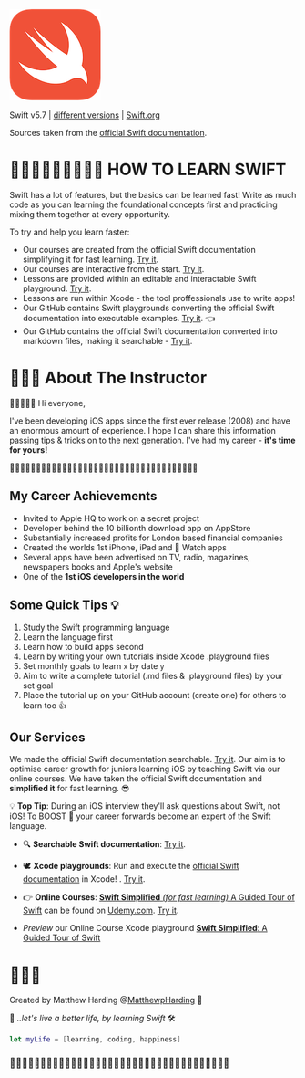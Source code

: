 ![Swift](swift-logo.png)

Swift v5.7 | [different versions](find-my-swift-version.md) | [Swift.org](https://docs.swift.org) 

Sources taken from the [official Swift documentation](https://docs.swift.org/swift-book/LanguageGuide/TheBasics.html).

# 👨🏿‍💻🧑🏻‍💻👩🏾‍💻 HOW TO LEARN SWIFT
Swift has a lot of features, but the basics can be learned fast! Write as much code as you can learning the foundational concepts first and practicing mixing them together at every opportunity.

To try and help you learn faster:

* Our courses are created from the official Swift documentation simplifying it for fast learning. [Try it](https://www.udemy.com/user/iosbfree).
* Our courses are interactive from the start. [Try it](https://www.udemy.com/user/iosbfree).
* Lessons are provided within an editable and interactable Swift playground. [Try it](https://www.udemy.com/user/iosbfree).
* Lessons are run within Xcode - the tool proffessionals use to write apps!
* Our GitHub contains Swift playgrounds converting the official Swift documentation into executable examples. [Try it](https://github.com/MatthewpHarding/SWIFTDOCS-1-the-basics/archive/refs/heads/main.zip). 👈
* Our GitHub contains the official Swift documentation converted into markdown files, making it searchable - [Try it](https://github.com/MatthewpHarding?tab=repositories&q=SWIFTDOCS+hello+world).

# 🧑🏼‍💻 About The Instructor 
👋👋🏻👋🏿 Hi everyone,

I've been developing iOS apps since the first ever release (2008) and have an enormous amount of experience. I hope I can share this information passing tips & tricks on to the next generation. I've had my career - **it's time for yours!**

🧕🏻👨🏿‍💼👩🏼‍💼👩🏻‍💻👨🏼‍💼🧛🏻‍♀️👩🏼‍💻💁🏽‍♂️🕵🏻‍♂️🧝🏼‍♀️🦹🏼‍♀🧕🏾🧟‍♂️

## My Career Achievements 
* Invited to Apple HQ to work on a secret project
* Developer behind the 10 billionth download app on AppStore
* Substantially increased profits for London based financial companies
* Created the worlds 1st iPhone, iPad and  Watch apps
* Several apps have been advertised on TV, radio, magazines, newspapers books and Apple's website
* One of the **1st iOS developers in the world**

## Some Quick Tips 💡
1. Study the Swift programming language
2. Learn the language first
3. Learn how to build apps second
4. Learn by writing your own tutorials inside Xcode .playground files
5. Set monthly goals to learn `x` by date `y`
6. Aim to write a complete tutorial (.md files & .playground files) by your set goal
7. Place the tutorial up on your GitHub account (create one) for others to learn too 👍

## Our Services
We made the official Swift documentation searchable. [Try it](https://github.com/MatthewpHarding?tab=repositories&q=SWIFTDOCS+hello+world). Our aim is to optimise career growth for juniors learning iOS by teaching Swift via our online courses. We have taken the official Swift documentation and **simplified it** for fast learning. 😎

💡 **Top Tip**: During an iOS interview they'll ask questions about Swift, not iOS! To BOOST 🚀 your career forwards become an expert of the Swift language.

- 🔍 **Searchable Swift documentation**: [Try it](https://github.com/MatthewpHarding?tab=repositories&q=SWIFTDOCS+hello+world).

- 🕊 **Xcode playgrounds**: Run and execute the [official Swift documentation](https://github.com/MatthewpHarding/SWIFTDOCS-1-the-basics) in Xcode! . [Try it](https://github.com/MatthewpHarding/SWIFTDOCS-1-the-basics/archive/refs/heads/main.zip).

- 👉 **Online Courses**: [**Swift Simplified** *(for fast learning)* A Guided Tour of Swift](https://www.udemy.com/user/iosbfree) can be found on [Udemy.com](https://www.udemy.com/user/iosbfree). [Try it](https://www.udemy.com/user/iosbfree).

- *Preview* our Online Course Xcode playground [**Swift Simplified**: A Guided Tour of Swift](https://github.com/MatthewpHarding/a-tour-of-swift) 

# 🧑🏼‍💻
Created by Matthew Harding
@[MatthewpHarding](https://github.com/MatthewpHarding) 🔗

🤩 *..let's live a better life, by learning Swift* 🛠

```Swift
let myLife = [learning, coding, happiness] 
```
### 🧕🏻👨🏿‍💼👩🏼‍💼👩🏻‍💻👨🏼‍💼🧛🏻‍♀️👩🏼‍💻💁🏽‍♂️🕵🏻‍♂️🧝🏼‍♀️🦹🏼‍♀🧕🏾🧟‍♂️
